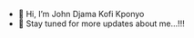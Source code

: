 - 👋 Hi, I’m John Djama Kofi Kponyo
- 👀 Stay tuned for more updates about me...!!!

<!---
nullstead/nullstead is a ✨ special ✨ repository because its `README.md` (this file) appears on your GitHub profile.
You can click the Preview link to take a look at your changes.
--->
